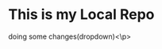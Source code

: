 # This is my Local Repo
<!--jiss branch me reh kar changes karte hai file me ussi branch me change rehte hai agar branch change karenge toh changes nahi dikhenge uss respective branch me-->

<p>doing some changes(dropdown)<\p>